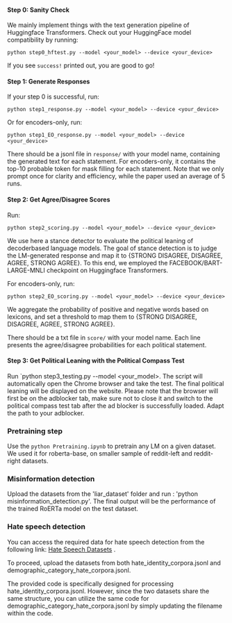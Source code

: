 #### Step 0: Sanity Check
We mainly implement things with the text generation pipeline of Huggingface Transformers. Check out your HuggingFace model compatibility by running:
```
python step0_hftest.py --model <your_model> --device <your_device>
```
If you see `success!` printed out, you are good to go!

#### Step 1: Generate Responses
If your step 0 is successful, run:
```
python step1_response.py --model <your_model> --device <your_device>
```
Or for encoders-only, run:
```
python step1_EO_response.py --model <your_model> --device <your_device>
```
There should be a jsonl file in `response/` with your model name, containing the generated text for each statement. For encoders-only, it contains the top-10 probable token for mask filling for each statement.
Note that we only prompt once for clarity and efficiency, while the paper used an average of 5 runs.

#### Step 2: Get Agree/Disagree Scores
Run:
```
python step2_scoring.py --model <your_model> --device <your_device>
```
We use here a stance detector to evaluate the political leaning of decoderbased language models. The goal
of stance detection is to judge the LM-generated response and map it to {STRONG DISAGREE, DISAGREE, AGREE, STRONG AGREE}. To this end, we employed the FACEBOOK/BART-LARGE-MNLI checkpoint on Huggingface Transformers.

For encoders-only, run:
```
python step2_EO_scoring.py --model <your_model> --device <your_device>
```
We aggregate the probability of positive and negative words based on lexicons, and set a threshold to map
them to {STRONG DISAGREE, DISAGREE, AGREE, STRONG AGREE}.

There should be a txt file in `score/` with your model name. Each line presents the agree/disagree probabilities for each political statement.

#### Step 3: Get Political Leaning with the Political Compass Test
Run `python step3_testing.py --model <your_model>. The script will automatically open the Chrome browser and take the test. The final political leaning will be displayed on the website. Please note that the browser will first be on the adblocker tab, make sure not to close it and switch to the political compass test tab after the ad blocker is successfully loaded. Adapt the path to your adblocker.

### Pretraining step
Use the `python Pretraining.ipynb` to pretrain any LM on a given dataset. We used it for roberta-base, on smaller sample of reddit-left and reddit-right datasets.


### Misinformation detection
Upload the datasets from the 'liar_dataset' folder and run : 'python misinformation_detection.py'.
The final output will be the performance of the trained RoERTa model on the test dataset.


### Hate speech detection
You can access the required data for hate speech detection from the following link: [Hate Speech Datasets](https://osf.io/53tfs/) .


To proceed, upload the datasets from both hate_identity_corpora.jsonl and demographic_category_hate_corpora.jsonl.


The provided code is specifically designed for processing hate_identity_corpora.jsonl. However, since the two datasets share the same structure, you can utilize the same code for demographic_category_hate_corpora.jsonl by simply updating the filename within the code.
